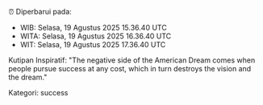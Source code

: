⏰ Diperbarui pada:
- WIB: Selasa, 19 Agustus 2025 15.36.40 UTC
- WITA: Selasa, 19 Agustus 2025 16.36.40 UTC
- WIT: Selasa, 19 Agustus 2025 17.36.40 UTC

Kutipan Inspiratif:
"The negative side of the American Dream comes when people pursue success at any cost, which in turn destroys the vision and the dream."


Kategori: success

